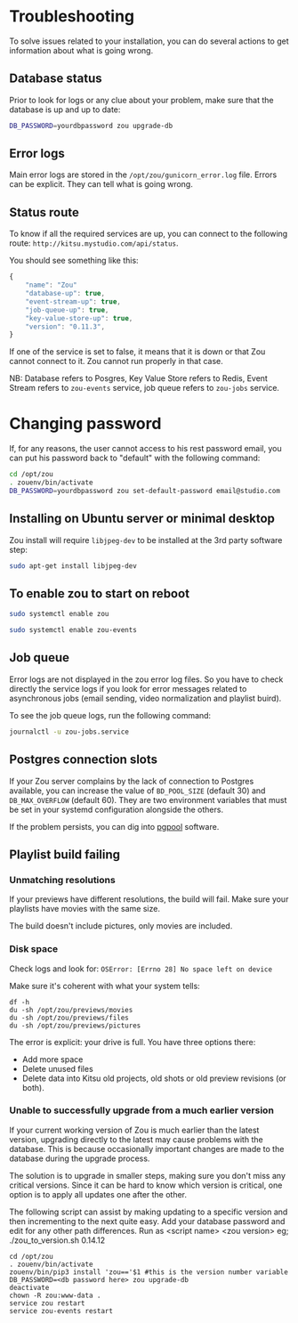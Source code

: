 # Troubleshooting

To solve issues related to your installation, you can do several actions to
get information about what is going wrong.


## Database status

Prior to look for logs or any clue about your problem, make sure that the
database is up and up to date:

```bash
DB_PASSWORD=yourdbpassword zou upgrade-db
```

## Error logs

Main error logs are stored in the `/opt/zou/gunicorn_error.log` file. Errors 
can be explicit. They can tell what is going wrong.

## Status route


To know if all the required services are up, you can connect to the following
route: `http://kitsu.mystudio.com/api/status`.

You should see something like this:

```javascript
{
    "name": "Zou"
    "database-up": true,
    "event-stream-up": true,
    "job-queue-up": true,
    "key-value-store-up": true,
    "version": "0.11.3",
}
```

If one of the service is set to false, it means that it is down or that
Zou cannot connect to it. Zou cannot run properly in that case.

NB: Database refers to Posgres, Key Value Store refers to Redis, Event
Stream refers to `zou-events` service, job queue refers to `zou-jobs` service.

# Changing password

If, for any reasons, the user cannot access to his rest password email, you can
put his password back to "default" with the following command:

```bash
cd /opt/zou
. zouenv/bin/activate
DB_PASSWORD=yourdbpassword zou set-default-password email@studio.com
```

## Installing on Ubuntu server or minimal desktop

Zou install will require `libjpeg-dev` to be installed at the 3rd party
software step:

```bash
sudo apt-get install libjpeg-dev
```

## To enable zou to start on reboot

```bash
sudo systemctl enable zou

sudo systemctl enable zou-events
```


## Job queue

Error logs are not displayed in the zou error log files. So you have to check
directly the service logs if you look for error messages related to
asynchronous jobs (email sending, video normalization and playlist buird).

To see the job queue logs, run the following command:

```bash
journalctl -u zou-jobs.service
```

## Postgres connection slots

If your Zou server complains by the lack of connection to Postgres available, 
you can increase the value of `BD_POOL_SIZE` (default 30) and 
`DB_MAX_OVERFLOW` (default 60). They are two environment variables that must be
set in your systemd configuration alongside the others. 

If the problem persists, you can dig into 
[pgpool](https://pgpool.net/mediawiki/index.php/Main_Page) software.


## Playlist build failing

### Unmatching resolutions

If your previews have different resolutions, the build will fail. Make sure
your playlists have movies with the same size.

The build doesn't include pictures, only movies are included.

### Disk space

Check logs and look for: `OSError: [Errno 28] No space left on device`

Make sure it's coherent with what your system tells:

```
df -h
du -sh /opt/zou/previews/movies
du -sh /opt/zou/previews/files
du -sh /opt/zou/previews/pictures
```

The error is explicit: your drive is full. You have three options there:

* Add more space
* Delete unused files
* Delete data into Kitsu old projects, old shots or old preview revisions (or
  both).

### Unable to successfully upgrade from a much earlier version

If your current working version of Zou is much earlier than the latest 
version, upgrading directly to the latest may cause problems with the database.
This is because occasionally important changes are made to the database during
the upgrade process.

The solution is to upgrade in smaller steps, making sure you don't miss any 
critical versions.  Since it can be hard to know which version is critical,
one option is to apply all updates one after the other.

The following script can assist by making updating to a specific version and
then incrementing to the next quite easy.  Add your database password and
edit for any other path differences. Run as &lt;script name> &lt;zou version>
eg; ./zou_to_version.sh 0.14.12

```
cd /opt/zou
. zouenv/bin/activate
zouenv/bin/pip3 install 'zou=='$1 #this is the version number variable
DB_PASSWORD=<db password here> zou upgrade-db
deactivate
chown -R zou:www-data .
service zou restart
service zou-events restart
```